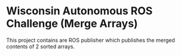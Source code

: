 # Wisconsin Autonomous ROS Challenge (Merge Arrays)
This project contains are ROS publisher which publishes the merged contents of 2 sorted arrays.
